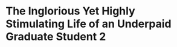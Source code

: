 The Inglorious Yet Highly Stimulating Life of an Underpaid Graduate Student 2
=============================================================================
